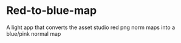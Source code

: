 # Red-to-blue-map
A light app that converts the asset studio red png norm maps into a blue/pink normal map
